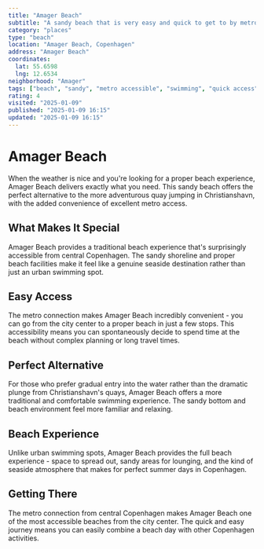```yaml
---
title: "Amager Beach"
subtitle: "A sandy beach that is very easy and quick to get to by metro. Perfect alternative if you don't enjoy jumping off the quay in Christianshavn."
category: "places"
type: "beach"
location: "Amager Beach, Copenhagen"
address: "Amager Beach"
coordinates:
  lat: 55.6598
  lng: 12.6534
neighborhood: "Amager"
tags: ["beach", "sandy", "metro accessible", "swimming", "quick access", "alternative", "summer"]
rating: 4
visited: "2025-01-09"
published: "2025-01-09 16:15"
updated: "2025-01-09 16:15"
---
```


# Amager Beach

When the weather is nice and you're looking for a proper beach experience, Amager Beach delivers exactly what you need. This sandy beach offers the perfect alternative to the more adventurous quay jumping in Christianshavn, with the added convenience of excellent metro access.

## What Makes It Special

Amager Beach provides a traditional beach experience that's surprisingly accessible from central Copenhagen. The sandy shoreline and proper beach facilities make it feel like a genuine seaside destination rather than just an urban swimming spot.

## Easy Access

The metro connection makes Amager Beach incredibly convenient - you can go from the city center to a proper beach in just a few stops. This accessibility means you can spontaneously decide to spend time at the beach without complex planning or long travel times.

## Perfect Alternative

For those who prefer gradual entry into the water rather than the dramatic plunge from Christianshavn's quays, Amager Beach offers a more traditional and comfortable swimming experience. The sandy bottom and beach environment feel more familiar and relaxing.

## Beach Experience

Unlike urban swimming spots, Amager Beach provides the full beach experience - space to spread out, sandy areas for lounging, and the kind of seaside atmosphere that makes for perfect summer days in Copenhagen.

## Getting There

The metro connection from central Copenhagen makes Amager Beach one of the most accessible beaches from the city center. The quick and easy journey means you can easily combine a beach day with other Copenhagen activities.